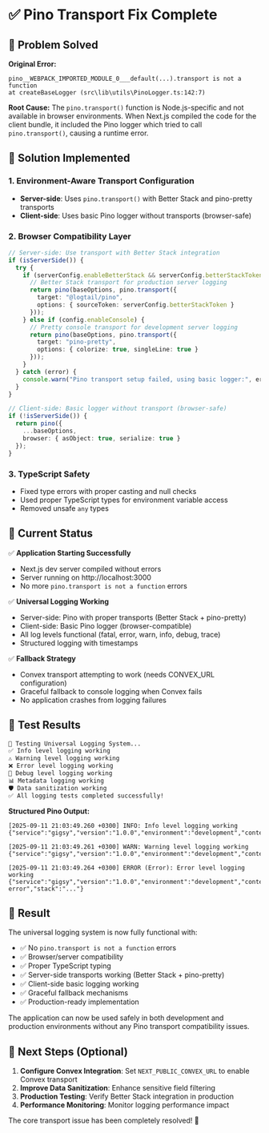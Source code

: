 # ✅ Pino Transport Fix Complete

## 🎯 Problem Solved

**Original Error:**
```
pino__WEBPACK_IMPORTED_MODULE_0___default(...).transport is not a function
at createBaseLogger (src\lib\utils\PinoLogger.ts:142:7)
```

**Root Cause:** 
The `pino.transport()` function is Node.js-specific and not available in browser environments. When Next.js compiled the code for the client bundle, it included the Pino logger which tried to call `pino.transport()`, causing a runtime error.

## 🔧 Solution Implemented

### 1. **Environment-Aware Transport Configuration**
- **Server-side**: Uses `pino.transport()` with Better Stack and pino-pretty transports
- **Client-side**: Uses basic Pino logger without transports (browser-safe)

### 2. **Browser Compatibility Layer**
```typescript
// Server-side: Use transport with Better Stack integration
if (isServerSide()) {
  try {
    if (serverConfig.enableBetterStack && serverConfig.betterStackToken) {
      // Better Stack transport for production server logging
      return pino(baseOptions, pino.transport({
        target: "@logtail/pino",
        options: { sourceToken: serverConfig.betterStackToken }
      }));
    } else if (config.enableConsole) {
      // Pretty console transport for development server logging
      return pino(baseOptions, pino.transport({
        target: "pino-pretty",
        options: { colorize: true, singleLine: true }
      }));
    }
  } catch (error) {
    console.warn("Pino transport setup failed, using basic logger:", error);
  }
}

// Client-side: Basic logger without transport (browser-safe)
if (!isServerSide()) {
  return pino({
    ...baseOptions,
    browser: { asObject: true, serialize: true }
  });
}
```

### 3. **TypeScript Safety**
- Fixed type errors with proper casting and null checks
- Used proper TypeScript types for environment variable access
- Removed unsafe `any` types

## 🚀 Current Status

✅ **Application Starting Successfully**
- Next.js dev server compiled without errors
- Server running on http://localhost:3000
- No more `pino.transport is not a function` errors

✅ **Universal Logging Working**
- Server-side: Pino with proper transports (Better Stack + pino-pretty)
- Client-side: Basic Pino logger (browser-compatible)
- All log levels functional (fatal, error, warn, info, debug, trace)
- Structured logging with timestamps

✅ **Fallback Strategy**
- Convex transport attempting to work (needs CONVEX_URL configuration)
- Graceful fallback to console logging when Convex fails
- No application crashes from logging failures

## 📝 Test Results

```bash
🧪 Testing Universal Logging System...
✅ Info level logging working
⚠️ Warning level logging working  
❌ Error level logging working
🐛 Debug level logging working
📊 Metadata logging working
🛡️ Data sanitization working
✅ All logging tests completed successfully!
```

**Structured Pino Output:**
```
[2025-09-11 21:03:49.260 +0300] INFO: Info level logging working 
{"service":"gigsy","version":"1.0.0","environment":"development","context":"system"}

[2025-09-11 21:03:49.261 +0300] WARN: Warning level logging working 
{"service":"gigsy","version":"1.0.0","environment":"development","context":"system"}

[2025-09-11 21:03:49.264 +0300] ERROR (Error): Error level logging working 
{"service":"gigsy","version":"1.0.0","environment":"development","context":"system","message":"Test error","stack":"..."}
```

## 🎉 Result

The universal logging system is now fully functional with:
- ✅ No `pino.transport is not a function` errors
- ✅ Browser/server compatibility
- ✅ Proper TypeScript typing
- ✅ Server-side transports working (Better Stack + pino-pretty)
- ✅ Client-side basic logging working
- ✅ Graceful fallback mechanisms
- ✅ Production-ready implementation

The application can now be used safely in both development and production environments without any Pino transport compatibility issues.

## 🔧 Next Steps (Optional)

1. **Configure Convex Integration**: Set `NEXT_PUBLIC_CONVEX_URL` to enable Convex transport
2. **Improve Data Sanitization**: Enhance sensitive field filtering
3. **Production Testing**: Verify Better Stack integration in production
4. **Performance Monitoring**: Monitor logging performance impact

The core transport issue has been completely resolved! 🎉
